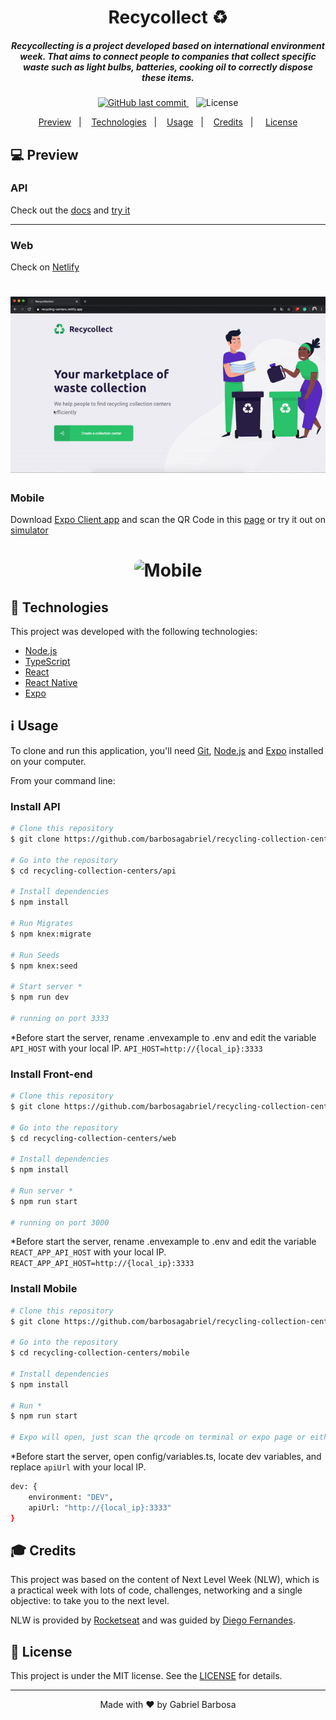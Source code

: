 <h1 align="center">
    Recycollect ♻️
</h1>

<h5 align="center"> 
	Recycollecting is a project developed based on international environment week.
  That aims to connect people to companies that collect specific waste such as light bulbs, batteries, cooking oil to correctly dispose these items.
</h5>
<p align="center">
  <a href="https://github.com/barbosagabriel/recycling-collection-centers/commits/master">
    <img alt="GitHub last commit" src="https://img.shields.io/github/last-commit/barbosagabriel/recycling-collection-centers">
  </a>
  &nbsp;&nbsp;
  <img alt="License" src="https://img.shields.io/badge/license-MIT-brightgreen">
</p>

<p align="center">
  <a href="#-preview">Preview</a>&nbsp;&nbsp;&nbsp;|&nbsp;&nbsp;&nbsp;
  <a href="#rocket-Technologies">Technologies</a>&nbsp;&nbsp;&nbsp;|&nbsp;&nbsp;&nbsp;
  <a href="#-Usage">Usage</a>&nbsp;&nbsp;&nbsp;|&nbsp;&nbsp;&nbsp;
  <a href="#-Credits"> Credits</a>&nbsp;&nbsp;&nbsp;|&nbsp;&nbsp;&nbsp;&nbsp;
  <a href="#memo-license">License</a>
</p>

## 💻 Preview

### **API**

Check out the [docs](https://recycling-center-api.herokuapp.com/docs/) and [try it](https://recycling-center-api.herokuapp.com/recyclable-item)

<hr/>

### **Web**

Check on [Netlify](https://recycling-centers.netlify.app/)

<h1 align="center" style="border-radius:10px" >
    <img alt="Web" src="markdown/web-preview.gif" width="900px">
</h1>

### **Mobile**

Download [Expo Client app](https://expo.io/tools#client) and scan the QR Code in this [page](https://expo.io/@barbosagabriel/recycling-centers) or try it out on [simulator](https://expo.io/appetize-simulator?url=https://expo.io/@barbosagabriel/recycling-centers)

<h1 align="center">
    <img alt="Mobile" style="border-radius:10px" src="markdown/mobile-preview.gif" height="400px">
</h1>

## :rocket: Technologies

This project was developed with the following technologies:

- [Node.js][nodejs]
- [TypeScript][typescript]
- [React][reactjs]
- [React Native][rn]
- [Expo][expo]

## :information_source: Usage

To clone and run this application, you'll need [Git](https://git-scm.com), [Node.js][nodejs] and [Expo][expo] installed on your computer.

From your command line:

### Install API

```bash
# Clone this repository
$ git clone https://github.com/barbosagabriel/recycling-collection-centers

# Go into the repository
$ cd recycling-collection-centers/api

# Install dependencies
$ npm install

# Run Migrates
$ npm knex:migrate

# Run Seeds
$ npm knex:seed

# Start server *
$ npm run dev

# running on port 3333
```

\*Before start the server, rename .envexample to .env and edit the variable `API_HOST` with your local IP.
`API_HOST=http://{local_ip}:3333`

### Install Front-end

```bash
# Clone this repository
$ git clone https://github.com/barbosagabriel/recycling-collection-centers

# Go into the repository
$ cd recycling-collection-centers/web

# Install dependencies
$ npm install

# Run server *
$ npm run start

# running on port 3000
```

\*Before start the server, rename .envexample to .env and edit the variable `REACT_APP_API_HOST` with your local IP.
`REACT_APP_API_HOST=http://{local_ip}:3333`

### Install Mobile

```bash
# Clone this repository
$ git clone https://github.com/barbosagabriel/recycling-collection-centers

# Go into the repository
$ cd recycling-collection-centers/mobile

# Install dependencies
$ npm install

# Run *
$ npm run start

# Expo will open, just scan the qrcode on terminal or expo page or either use a iOS/Android emulator
```

\*Before start the server, open config/variables.ts, locate dev variables, and replace `apiUrl` with your local IP.

```bash
dev: {
    environment: "DEV",
    apiUrl: "http://{local_ip}:3333"
}
```

## :mortar_board: Credits

<p>This project was based on the content of Next Level Week (NLW), which is a practical week with lots of code, challenges, networking and a single objective: to take you to the next level.</p>

NLW is provided by [Rocketseat](https://rocketseat.com.br/) and was guided by [Diego Fernandes](https://github.com/diego3g).

## :memo: License

This project is under the MIT license. See the [LICENSE](https://github.com/barbosagabriel/recycling-collection-centers/blob/master/LICENSE) for details.

<hr/>
<p align="center">
Made with ♥ by Gabriel Barbosa
</p>

[nodejs]: https://nodejs.org/
[typescript]: https://www.typescriptlang.org/
[expo]: https://expo.io/
[reactjs]: https://reactjs.org
[rn]: https://facebook.github.io/react-native/
